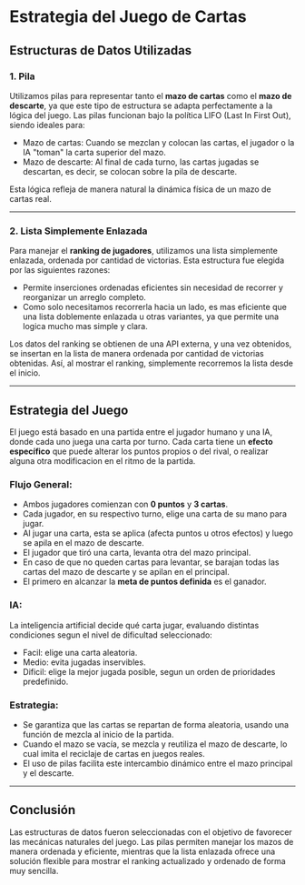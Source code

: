 # Estrategia del Juego de Cartas

## Estructuras de Datos Utilizadas

### 1. **Pila**
Utilizamos pilas para representar tanto el **mazo de cartas** como el **mazo de descarte**, ya que este tipo de estructura se adapta perfectamente a la lógica del juego. Las pilas funcionan bajo la política LIFO (Last In First Out), siendo ideales para:

- Mazo de cartas: Cuando se mezclan y colocan las cartas, el jugador o la IA "toman" la carta superior del mazo.
- Mazo de descarte: Al final de cada turno, las cartas jugadas se descartan, es decir, se colocan sobre la pila de descarte.

Esta lógica refleja de manera natural la dinámica física de un mazo de cartas real.

---

### 2. **Lista Simplemente Enlazada**
Para manejar el **ranking de jugadores**, utilizamos una lista simplemente enlazada, ordenada por cantidad de victorias. Esta estructura fue elegida por las siguientes razones:

- Permite inserciones ordenadas eficientes sin necesidad de recorrer y reorganizar un arreglo completo.
- Como solo necesitamos recorrerla hacia un lado, es mas eficiente que una lista doblemente enlazada u otras variantes, ya que permite una logica mucho mas simple y clara.

Los datos del ranking se obtienen de una API externa, y una vez obtenidos, se insertan en la lista de manera ordenada por cantidad de victorias obtenidas. Así, al mostrar el ranking, simplemente recorremos la lista desde el inicio.

---

## Estrategia del Juego

El juego está basado en una partida entre el jugador humano y una IA, donde cada uno juega una carta por turno. Cada carta tiene un **efecto específico** que puede alterar los puntos propios o del rival, o realizar alguna otra modificacion en el ritmo de la partida.

### Flujo General:
- Ambos jugadores comienzan con **0 puntos** y **3 cartas**.
- Cada jugador, en su respectivo turno, elige una carta de su mano para jugar.
- Al jugar una carta, esta se aplica (afecta puntos u otros efectos) y luego se apila en el mazo de descarte.
- El jugador que tiró una carta, levanta otra del mazo principal.
- En caso de que no queden cartas para levantar, se barajan todas las cartas del mazo de descarte y se apilan en el principal.
- El primero en alcanzar la **meta de puntos definida** es el ganador.

### IA:
La inteligencia artificial decide qué carta jugar, evaluando distintas condiciones segun el nivel de dificultad seleccionado:
- Facil: elige una carta aleatoria.
- Medio: evita jugadas inservibles.
- Dificil: elige la mejor jugada posible, segun un orden de prioridades predefinido.

### Estrategia:
- Se garantiza que las cartas se repartan de forma aleatoria, usando una función de mezcla al inicio de la partida.
- Cuando el mazo se vacía, se mezcla y reutiliza el mazo de descarte, lo cual imita el reciclaje de cartas en juegos reales.
- El uso de pilas facilita este intercambio dinámico entre el mazo principal y el descarte.

---

## Conclusión

Las estructuras de datos fueron seleccionadas con el objetivo de favorecer las mecánicas naturales del juego. Las pilas permiten manejar los mazos de manera ordenada y eficiente, mientras que la lista enlazada ofrece una solución flexible para mostrar el ranking actualizado y ordenado de forma muy sencilla.